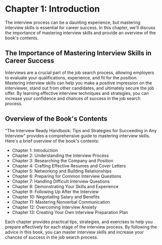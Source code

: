 Chapter 1: Introduction
=======================

The interview process can be a daunting experience, but mastering interview skills is essential for career success. In this chapter, we'll discuss the importance of mastering interview skills and provide an overview of the book's contents.

The Importance of Mastering Interview Skills in Career Success
--------------------------------------------------------------

Interviews are a crucial part of the job search process, allowing employers to evaluate your qualifications, experience, and fit for the position. Mastering interview skills can help you make a positive impression on the interviewer, stand out from other candidates, and ultimately secure the job offer. By learning effective interview techniques and strategies, you can increase your confidence and chances of success in the job search process.

Overview of the Book's Contents
-------------------------------

"The Interview Ready Handbook: Tips and Strategies for Succeeding in Any Interview" provides a comprehensive guide to mastering interview skills. Here's a brief overview of the book's contents:

* Chapter 1: Introduction
* Chapter 2: Understanding the Interview Process
* Chapter 3: Researching the Company and Position
* Chapter 4: Crafting Effective Resumes and Cover Letters
* Chapter 5: Networking and Building Relationships
* Chapter 6: Preparing for Common Interview Questions
* Chapter 7: Handling Difficult Interview Questions
* Chapter 8: Demonstrating Your Skills and Experience
* Chapter 9: Following Up After the Interview
* Chapter 10: Negotiating Salary and Benefits
* Chapter 11: Mastering Nonverbal Communication
* Chapter 12: Overcoming Interview Anxiety
* Chapter 13: Creating Your Own Interview Preparation Plan

Each chapter provides practical tips, strategies, and exercises to help you prepare effectively for each stage of the interview process. By following the advice in this book, you can master interview skills and increase your chances of success in the job search process.
